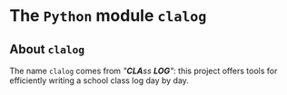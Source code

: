 The `Python` module `clalog`
============================

About `clalog`
--------------

The name `clalog` comes from *"**CLA**ss **LOG**"*: this project offers tools for efficiently writing a school class log day by day.
